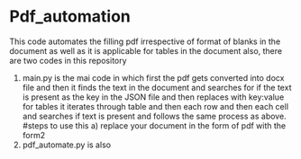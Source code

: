 # Pdf_automation
This code automates the filling pdf irrespective of format of blanks in the document as well as it is applicable for tables in the document also, there are two codes in this repository
1) main.py is the mai code in which first the pdf gets converted into docx file and then it finds the text in the document and searches for if the text is present as the key in the JSON file and then replaces with key:value
   for tables it iterates through table and then each row and then each cell and searches if text is present and follows the same process as above.
   #steps to use this
   a) replace your document in the form of pdf with the form2
3) pdf_automate.py is also
